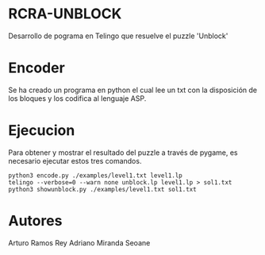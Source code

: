 # RCRA-UNBLOCK
Desarrollo de pograma en Telingo que resuelve el puzzle 'Unblock'

# Encoder
Se ha creado un programa en python el cual lee un txt con la disposición de los bloques y los codifica al lenguaje ASP.

# Ejecucion
Para obtener y mostrar el resultado del puzzle a través de pygame, es necesario ejecutar estos tres comandos.
```
python3 encode.py ./examples/level1.txt level1.lp
telingo --verbose=0 --warn none unblock.lp level1.lp > sol1.txt
python3 showunblock.py ./examples/level1.txt sol1.txt
```
# Autores
Arturo Ramos Rey
Adriano Miranda Seoane 

